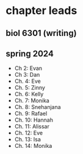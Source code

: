 # chapter leads
## biol 6301 (writing)
## spring 2024

- Ch 2: Evan
- Ch 3: Dan
- Ch. 4: Eve
- Ch. 5: Zinny
- Ch. 6: Kelly
- Ch. 7: Monika
- Ch. 8: Snehanjana
- Ch. 9: Rafael
- Ch. 10: Hannah
- Ch. 11: Alissar
- Ch. 12: Eve
- Ch. 13: Isa
- Ch. 14: Monika